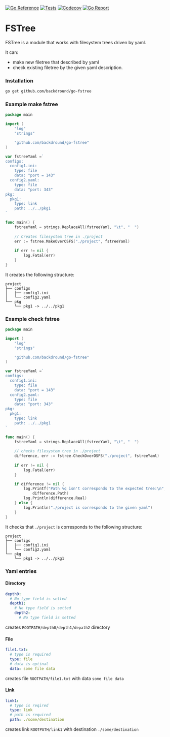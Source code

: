 [![Go Reference](https://img.shields.io/badge/go-reference-%2300ADD8?style=flat-square)](https://pkg.go.dev/github.com/backdround/go-fstree)
[![Tests](https://img.shields.io/github/actions/workflow/status/backdround/go-fstree/tests.yml?branch=main&label=tests&style=flat-square)](https://github.com/backdround/go-fstree/actions)
[![Codecov](https://img.shields.io/codecov/c/github/backdround/go-fstree?style=flat-square)](https://app.codecov.io/gh/backdround/go-fstree/)
[![Go Report](https://goreportcard.com/badge/github.com/backdround/go-fstree?style=flat-square)](https://goreportcard.com/report/github.com/backdround/go-fstree)

# FSTree

FSTree is a module that works with filesystem trees driven by yaml.

It can:
- make new filetree that described by yaml
- check existing filetree by the given yaml description.

### Installation

```bash
go get github.com/backdround/go-fstree
```

### Example make fstree

```go
package main

import (
	"log"
	"strings"

	"github.com/backdround/go-fstree"
)

var fstreeYaml =`
configs:
  config1.ini:
    type: file
    data: "port = 143"
  config2.yaml:
    type: file
    data: "port: 343"
pkg:
  pkg1:
    type: link
    path: ../../pkg1
`

func main() {
	fstreeYaml = strings.ReplaceAll(fstreeYaml, "\t", "  ")
	
	// Creates filesystem tree in ./project
	err := fstree.MakeOverOSFS("./project", fstreeYaml)
	
	if err != nil {
		log.Fatal(err)
	}
}
```

It creates the following structure:
```
project
├── configs
│   ├── config1.ini
│   └── config2.yaml
└── pkg
    └── pkg1 -> ../../pkg1
```

### Example check fstree

```go
package main

import (
	"log"
	"strings"

	"github.com/backdround/go-fstree"
)

var fstreeYaml =`
configs:
  config1.ini:
    type: file
    data: "port = 143"
  config2.yaml:
    type: file
    data: "port: 343"
pkg:
  pkg1:
    type: link
    path: ../../pkg1
`

func main() {
	fstreeYaml = strings.ReplaceAll(fstreeYaml, "\t", "  ")
	
	// checks filesystem tree in ./project
	difference, err := fstree.CheckOverOSFS("./project", fstreeYaml)
	
	if err != nil {
		log.Fatal(err)
	}

	if difference != nil {
		log.Printf("Path %q isn't corresponds to the expected tree:\n",
			difference.Path)
		log.Println(difference.Real)
	} else {
		log.Println("./project is corresponds to the given yaml")
	}
}
```

It checks that `./project` is corresponds to the following structure:
```
project
├── configs
│   ├── config1.ini
│   └── config2.yaml
└── pkg
    └── pkg1 -> ../../pkg1
```


### Yaml entries

#### Directory
```yaml
depth0:
  # No type field is setted
  depth1:
    # No type field is setted
    depth2:
      # No type field is setted
```
creates `ROOTPATH/depth0/depth1/depath2` directory

#### File
```yaml
file1.txt:
  # type is required
  type: file
  # data is optinal
  data: some file data
```
creates file `ROOTPATH/file1.txt` with data `some file data`

#### Link
```yaml
link1:
  # type is reqired
  type: link
  # path is required
  path: ./some/destination
```
creates link `ROOTPATH/link1` with destination `./some/destination`
